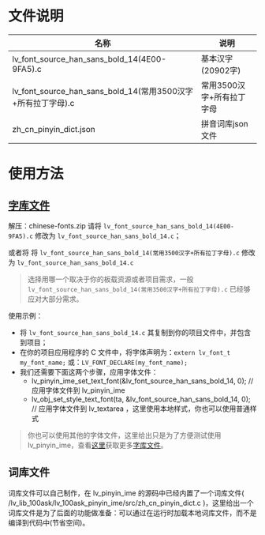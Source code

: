 # 文件说明

| 名称 | 说明 |
| ------ | ------- |
| lv_font_source_han_sans_bold_14(4E00-9FA5).c | 基本汉字(20902字)  |
|lv_font_source_han_sans_bold_14(常用3500汉字+所有拉丁字母).c | 常用3500汉字+所有拉丁字母 |
|zh_cn_pinyin_dict.json| 拼音词库json文件 |


# 使用方法
## [字库文件](http://lvgl.100ask.net/master/tools/fonts-zh-source.html)
解压：chinese-fonts.zip
请将 `lv_font_source_han_sans_bold_14(4E00-9FA5).c` 修改为 `lv_font_source_han_sans_bold_14.c`；

或者将 将 `lv_font_source_han_sans_bold_14(常用3500汉字+所有拉丁字母).c` 修改为 `lv_font_source_han_sans_bold_14.c`

> 选择用哪一个取决于你的板载资源或者项目需求，一般 `lv_font_source_han_sans_bold_14(常用3500汉字+所有拉丁字母).c`  已经够应对大部分需求。

使用示例：

- 将 `lv_font_source_han_sans_bold_14.c` 其复制到你的项目文件中，并包含到项目；
- 在你的项目应用程序的 C 文件中，将字体声明为：`extern lv_font_t my_font_name;` 或：`LV_FONT_DECLARE(my_font_name);`
- 我们还需要下面这两个步骤，应用字体文件：
  - lv_pinyin_ime_set_text_font(&lv_font_source_han_sans_bold_14, 0);   // 应用字体文件到 lv_pinyin_ime
  - lv_obj_set_style_text_font(ta, &lv_font_source_han_sans_bold_14, 0);   // 应用字体文件到 lv_textarea ，这里使用本地样式，你也可以使用普通样式


> 你也可以使用其他的字体文件，这里给出只是为了方便测试使用 lv_pinyin_ime，查看[这里](http://lvgl.100ask.net/master/tools/fonts-zh-source.html)获取更多[字库文件](http://lvgl.100ask.net/master/tools/fonts-zh-source.html)。



## 词库文件

词库文件可以自己制作，在 lv_pinyin_ime 的源码中已经内置了一个词库文件( /lv_lib_100ask/lv_100ask_pinyin_ime/src/zh_cn_pinyin_dict.c )，这里给出一个词库文件是为了后面的功能做准备：可以通过在运行时加载本地词库文件，而不是编译到代码中(节省空间)。
